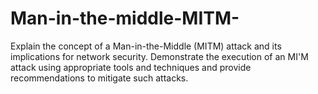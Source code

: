 # Man-in-the-middle-MITM-
Explain the concept of a Man-in-the-Middle (MITM) attack and its implications for network security. Demonstrate the execution of an MI'M attack using appropriate tools and techniques and provide recommendations to mitigate such attacks.
